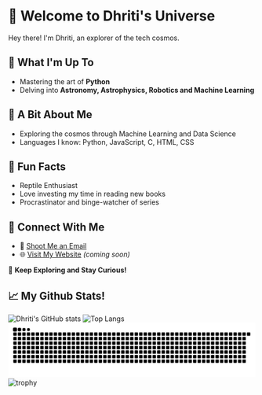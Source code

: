 # 🌌 Welcome to Dhriti's Universe

Hey there! I'm Dhriti, an explorer of the tech cosmos.

## 🌟 What I'm Up To

- Mastering the art of **Python**
- Delving into **Astronomy, Astrophysics, Robotics and Machine Learning**

## 🚀 A Bit About Me

- Exploring the cosmos through Machine Learning and Data Science
- Languages I know: Python, JavaScript, C, HTML, CSS
  
## 📖 Fun Facts

- Reptile Enthusiast
- Love investing my time in reading new books
- Procrastinator and binge-watcher of series

## 📡 Connect With Me

- 📧 [Shoot Me an Email](mailto:dhritid1807@gmail.com)
- 🌐 [Visit My Website](#) *(coming soon)*

🚀 **Keep Exploring and Stay Curious!**

## 📈 My Github Stats!

  ![Dhriti's GitHub stats](https://github-readme-stats.vercel.app/api?username=DhRiTiD&theme=dark&show_icons=true)
  ![Top Langs](https://github-readme-stats.vercel.app/api/top-langs/?username=DhRiTiD&theme=dark&layout=compact)
  ![Snake Animation](https://github.com/DhRiTiD/DhRiTiD/blob/manual-run-output/docker/github-contribution-grid-snake-dark.svg)
  ![trophy](https://github-profile-trophy.vercel.app/?username=DhRiTiD&theme=discord)
